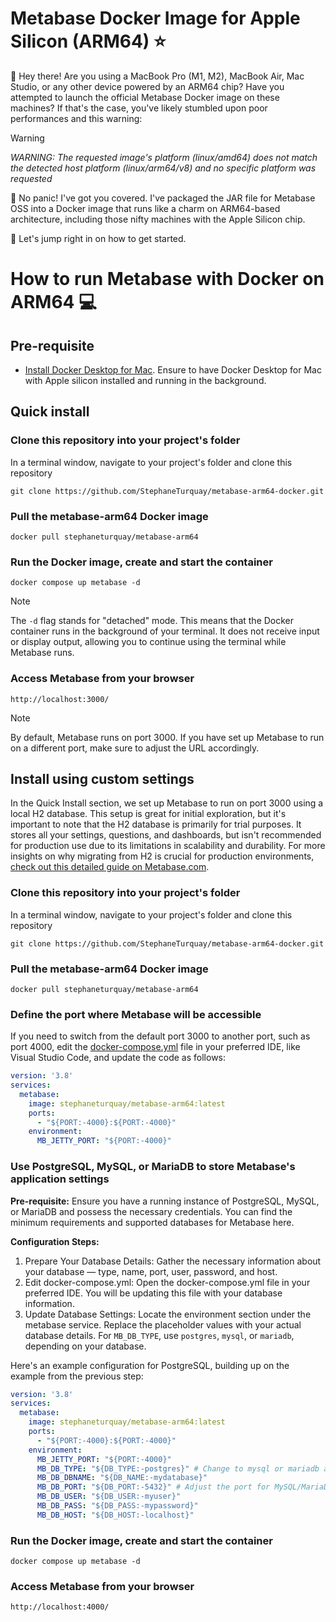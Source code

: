 # Metabase Docker Image for Apple Silicon (ARM64) ⭐️

👋 Hey there! Are you using a MacBook Pro (M1, M2), MacBook Air, Mac Studio, or any other device powered by an ARM64 chip? Have you attempted to launch the official Metabase Docker image on these machines? If that's the case, you've likely stumbled upon poor performances and this warning:

> [!WARNING]
> _WARNING: The requested image's platform (linux/amd64) does not match the detected host platform (linux/arm64/v8) and no specific platform was requested_

🚫 No panic! I've got you covered. I've packaged the JAR file for Metabase OSS into a Docker image that runs like a charm on ARM64-based architecture, including those nifty machines with the Apple Silicon chip.

🚀 Let's jump right in on how to get started.

# How to run Metabase with Docker on ARM64 💻

## Pre-requisite
- [Install Docker Desktop for Mac](https://docs.docker.com/desktop/install/mac-install/). Ensure to have Docker Desktop for Mac with Apple silicon installed and running in the background.

## Quick install
### Clone this repository into your project's folder

In a terminal window, navigate to your project's folder and clone this repository
```
git clone https://github.com/StephaneTurquay/metabase-arm64-docker.git
```
 
### Pull the metabase-arm64 Docker image
```
docker pull stephaneturquay/metabase-arm64
```

### Run the Docker image, create and start the container

```
docker compose up metabase -d
```
> [!NOTE]
> The `-d` flag stands for "detached" mode. This means that the Docker container runs in the background of your terminal. It does not receive input or display output, allowing you to continue using the terminal while Metabase runs.

### Access Metabase from your browser
```
http://localhost:3000/
```
> [!NOTE]
> By default, Metabase runs on port 3000. If you have set up Metabase to run on a different port, make sure to adjust the URL accordingly.

## Install using custom settings
In the Quick Install section, we set up Metabase to run on port 3000 using a local H2 database. This setup is great for initial exploration, but it's important to note that the H2 database is primarily for trial purposes. It stores all your settings, questions, and dashboards, but isn't recommended for production use due to its limitations in scalability and durability. For more insights on why migrating from H2 is crucial for production environments, [check out this detailed guide on Metabase.com](https://www.metabase.com/docs/latest/installation-and-operation/migrating-from-h2).

### Clone this repository into your project's folder

In a terminal window, navigate to your project's folder and clone this repository
```
git clone https://github.com/StephaneTurquay/metabase-arm64-docker.git
```
 
### Pull the metabase-arm64 Docker image
```
docker pull stephaneturquay/metabase-arm64
```

### Define the port where Metabase will be accessible
If you need to switch from the default port 3000 to another port, such as port 4000, edit the [docker-compose.yml](docker-compose.yml) file in your preferred IDE, like Visual Studio Code, and update the code as follows:
```yml
version: '3.8'
services:
  metabase:
    image: stephaneturquay/metabase-arm64:latest
    ports:
      - "${PORT:-4000}:${PORT:-4000}"
    environment:
      MB_JETTY_PORT: "${PORT:-4000}"
```

### Use PostgreSQL, MySQL, or MariaDB to store Metabase's application settings
**Pre-requisite:** Ensure you have a running instance of PostgreSQL, MySQL, or MariaDB and possess the necessary credentials. You can find the minimum requirements and supported databases for Metabase here.

**Configuration Steps:**
1. Prepare Your Database Details: Gather the necessary information about your database — type, name, port, user, password, and host.
2. Edit docker-compose.yml: Open the docker-compose.yml file in your preferred IDE. You will be updating this file with your database information.
3. Update Database Settings: Locate the environment section under the metabase service. Replace the placeholder values with your actual database details. For `MB_DB_TYPE`, use `postgres`, `mysql`, or `mariadb`, depending on your database.

Here's an example configuration for PostgreSQL, building up on the example from the previous step:

```yml
version: '3.8'
services:
  metabase:
    image: stephaneturquay/metabase-arm64:latest
    ports:
      - "${PORT:-4000}:${PORT:-4000}"
    environment:
      MB_JETTY_PORT: "${PORT:-4000}"
      MB_DB_TYPE: "${DB_TYPE:-postgres}" # Change to mysql or mariadb as needed
      MB_DB_DBNAME: "${DB_NAME:-mydatabase}"
      MB_DB_PORT: "${DB_PORT:-5432}" # Adjust the port for MySQL/MariaDB
      MB_DB_USER: "${DB_USER:-myuser}"
      MB_DB_PASS: "${DB_PASS:-mypassword}"
      MB_DB_HOST: "${DB_HOST:-localhost}"
```

### Run the Docker image, create and start the container

```
docker compose up metabase -d
```

### Access Metabase from your browser
```
http://localhost:4000/
```

<!-- # Bonus: How to run Metabase & PostgreSQL with Docker on ARM64 🎉 -->
